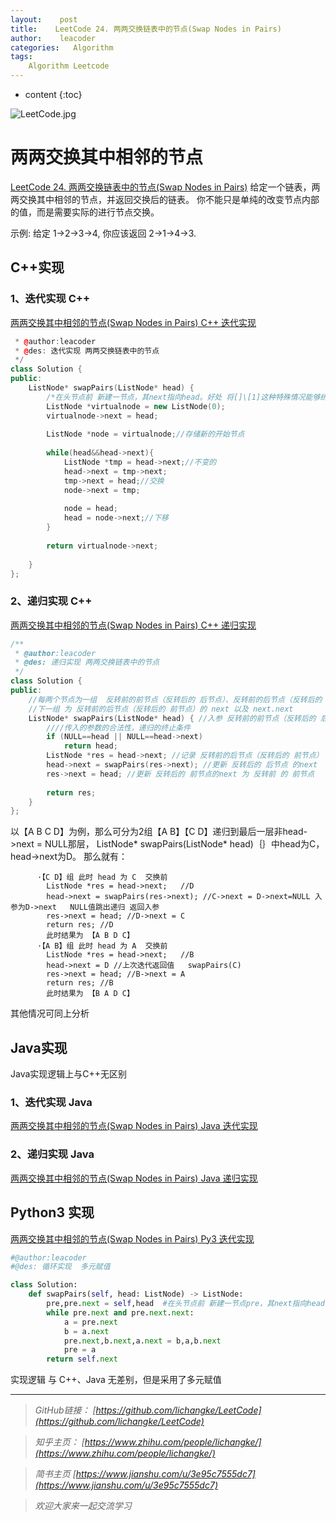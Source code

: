 ```yaml
---
layout:    post
title:    LeetCode 24. 两两交换链表中的节点(Swap Nodes in Pairs)
author:    leacoder
categories:   Algorithm 
tags:
    Algorithm Leetcode
---
```


* content
{:toc}


![LeetCode.jpg](https://upload-images.jianshu.io/upload_images/16846478-99e6ef96e7d6f9cb.jpg?imageMogr2/auto-orient/strip%7CimageView2/2/w/1240)

# 两两交换其中相邻的节点
[LeetCode 24. 两两交换链表中的节点(Swap Nodes in Pairs)](https://leetcode-cn.com/problems/swap-nodes-in-pairs/)
给定一个链表，两两交换其中相邻的节点，并返回交换后的链表。
你不能只是单纯的改变节点内部的值，而是需要实际的进行节点交换。

示例:
给定 1->2->3->4, 你应该返回 2->1->4->3.
## C++实现
### 1、迭代实现 C++
[两两交换其中相邻的节点(Swap Nodes in Pairs) C++ 迭代实现](https://github.com/CK-Li/LeetCode/blob/master/24.%20Swap%20Nodes%20in%20Pairs/SwapNodesinPairs_2.cpp)
```C++
 * @author:leacoder
 * @des: 迭代实现 两两交换链表中的节点
 */
class Solution {
public:
    ListNode* swapPairs(ListNode* head) {
        /*在头节点前 新建一节点，其next指向head。好处 将[]\[1]这种特殊情况能够统一处理*/
        ListNode *virtualnode = new ListNode(0);
        virtualnode->next = head;
        
        ListNode *node = virtualnode;//存储新的开始节点
        
        while(head&&head->next){
            ListNode *tmp = head->next;//不变的 
            head->next = tmp->next;
            tmp->next = head;//交换
            node->next = tmp;
            
            node = head;
            head = node->next;//下移
        }
        
        return virtualnode->next;
            
    }
};
```
### 2、递归实现 C++
[两两交换其中相邻的节点(Swap Nodes in Pairs) C++ 递归实现](https://github.com/CK-Li/LeetCode/blob/master/24.%20Swap%20Nodes%20in%20Pairs/SwapNodesinPairs.cpp)
```C++
/**
 * @author:leacoder
 * @des: 递归实现 两两交换链表中的节点
 */
class Solution {
public:
    //每两个节点为一组  反转前的前节点（反转后的 后节点）、反转前的后节点（反转后的 前节点）
    //下一组 为 反转前的后节点（反转后的 前节点）的 next 以及 next.next
    ListNode* swapPairs(ListNode* head) { //入参 反转前的前节点（反转后的 后节点）
        ////传入的参数的合法性，递归的终止条件
        if (NULL==head || NULL==head->next) 
            return head; 
        ListNode *res = head->next; //记录 反转前的后节点（反转后的 前节点）
        head->next = swapPairs(res->next); //更新 反转后的 后节点 的next  为下一组 反转后的 前节点  （入参为反转前的后节点的next 即为下一组的 反转前的前节点（反转后的 后节点）
        res->next = head; //更新 反转后的 前节点的next 为 反转前 的 前节点
        
        return res;
    }
};
```
以【A B C D】为例，那么可分为2组【A B】【C D】递归到最后一层非head->next = NULL那层， ListNode* swapPairs(ListNode* head)｛｝中head为C，head->next为D。
那么就有：
```
      ·【C D】组 此时 head 为 C  交换前
        ListNode *res = head->next;   //D
        head->next = swapPairs(res->next); //C->next = D->next=NULL 入参为D->next   NULL值跳出递归 返回入参 
        res->next = head; //D->next = C
        return res; //D
        此时结果为 【A B D C】
      ·【A B】组 此时 head 为 A  交换前
        ListNode *res = head->next;   //B
        head->next = D //上次迭代返回值   swapPairs(C)
        res->next = head; //B->next = A
        return res; //B
        此时结果为 【B A D C】
```
其他情况可同上分析
## Java实现
Java实现逻辑上与C++无区别
### 1、迭代实现 Java
[两两交换其中相邻的节点(Swap Nodes in Pairs) Java 迭代实现](https://github.com/CK-Li/LeetCode/blob/master/24.%20Swap%20Nodes%20in%20Pairs/SwapNodesinPairs_2.java)
### 2、递归实现 Java

[两两交换其中相邻的节点(Swap Nodes in Pairs) Java 递归实现]((https://github.com/CK-Li/LeetCode/blob/master/24.%20Swap%20Nodes%20in%20Pairs/SwapNodesinPairs.java)
)
## Python3 实现
[两两交换其中相邻的节点(Swap Nodes in Pairs) Py3 迭代实现](https://github.com/CK-Li/LeetCode/blob/master/24.%20Swap%20Nodes%20in%20Pairs/SwapNodesinPairs.py)
```Python
#@author:leacoder
#@des: 循环实现  多元赋值

class Solution:
    def swapPairs(self, head: ListNode) -> ListNode:
        pre,pre.next = self,head  #在头节点前 新建一节点pre，其next指向head
        while pre.next and pre.next.next:
            a = pre.next
            b = a.next
            pre.next,b.next,a.next = b,a,b.next
            pre = a
        return self.next
```
实现逻辑 与 C++、Java 无差别，但是采用了多元赋值


----
>*GitHub链接：*
>*[https://github.com/lichangke/LeetCode](https://github.com/lichangke/LeetCode)*

>*知乎主页：*
>*[https://www.zhihu.com/people/lichangke/](https://www.zhihu.com/people/lichangke/)*

>*简书主页*
>*[https://www.jianshu.com/u/3e95c7555dc7](https://www.jianshu.com/u/3e95c7555dc7)*

>*欢迎大家来一起交流学习*
